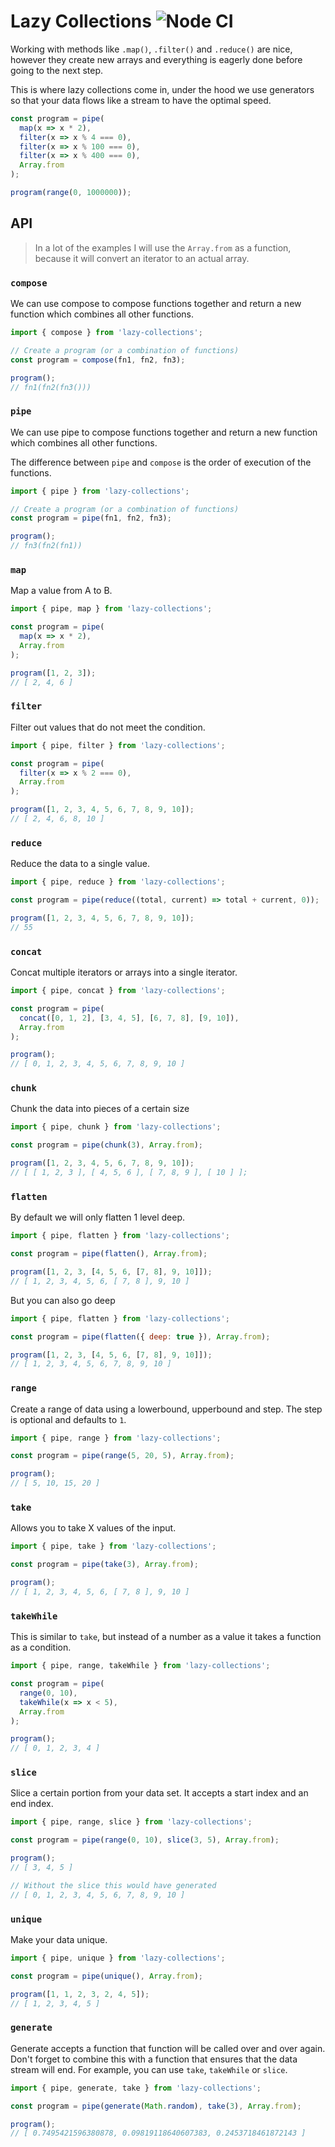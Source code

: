 # Lazy Collections ![Node CI](https://github.com/RobinMalfait/lazy-collections/workflows/Node%20CI/badge.svg)

Working with methods like `.map()`, `.filter()` and `.reduce()` are nice,
however they create new arrays and everything is eagerly done before going to
the next step.

This is where lazy collections come in, under the hood we use generators so that
your data flows like a stream to have the optimal speed.

```js
const program = pipe(
  map(x => x * 2),
  filter(x => x % 4 === 0),
  filter(x => x % 100 === 0),
  filter(x => x % 400 === 0),
  Array.from
);

program(range(0, 1000000));
```

## API

> In a lot of the examples I will use the `Array.from` as a function, because it
> will convert an iterator to an actual array.

### `compose`

We can use compose to compose functions together and return a new function which
combines all other functions.

```js
import { compose } from 'lazy-collections';

// Create a program (or a combination of functions)
const program = compose(fn1, fn2, fn3);

program();
// fn1(fn2(fn3()))
```

### `pipe`

We can use pipe to compose functions together and return a new function which
combines all other functions.

The difference between `pipe` and `compose` is the order of execution of the
functions.

```js
import { pipe } from 'lazy-collections';

// Create a program (or a combination of functions)
const program = pipe(fn1, fn2, fn3);

program();
// fn3(fn2(fn1))
```

### `map`

Map a value from A to B.

```js
import { pipe, map } from 'lazy-collections';

const program = pipe(
  map(x => x * 2),
  Array.from
);

program([1, 2, 3]);
// [ 2, 4, 6 ]
```

### `filter`

Filter out values that do not meet the condition.

```js
import { pipe, filter } from 'lazy-collections';

const program = pipe(
  filter(x => x % 2 === 0),
  Array.from
);

program([1, 2, 3, 4, 5, 6, 7, 8, 9, 10]);
// [ 2, 4, 6, 8, 10 ]
```

### `reduce`

Reduce the data to a single value.

```js
import { pipe, reduce } from 'lazy-collections';

const program = pipe(reduce((total, current) => total + current, 0));

program([1, 2, 3, 4, 5, 6, 7, 8, 9, 10]);
// 55
```

### `concat`

Concat multiple iterators or arrays into a single iterator.

```js
import { pipe, concat } from 'lazy-collections';

const program = pipe(
  concat([0, 1, 2], [3, 4, 5], [6, 7, 8], [9, 10]),
  Array.from
);

program();
// [ 0, 1, 2, 3, 4, 5, 6, 7, 8, 9, 10 ]
```

### `chunk`

Chunk the data into pieces of a certain size

```js
import { pipe, chunk } from 'lazy-collections';

const program = pipe(chunk(3), Array.from);

program([1, 2, 3, 4, 5, 6, 7, 8, 9, 10]);
// [ [ 1, 2, 3 ], [ 4, 5, 6 ], [ 7, 8, 9 ], [ 10 ] ];
```

### `flatten`

By default we will only flatten 1 level deep.

```js
import { pipe, flatten } from 'lazy-collections';

const program = pipe(flatten(), Array.from);

program([1, 2, 3, [4, 5, 6, [7, 8], 9, 10]]);
// [ 1, 2, 3, 4, 5, 6, [ 7, 8 ], 9, 10 ]
```

But you can also go deep

```js
import { pipe, flatten } from 'lazy-collections';

const program = pipe(flatten({ deep: true }), Array.from);

program([1, 2, 3, [4, 5, 6, [7, 8], 9, 10]]);
// [ 1, 2, 3, 4, 5, 6, 7, 8, 9, 10 ]
```

### `range`

Create a range of data using a lowerbound, upperbound and step. The step is
optional and defaults to `1`.

```js
import { pipe, range } from 'lazy-collections';

const program = pipe(range(5, 20, 5), Array.from);

program();
// [ 5, 10, 15, 20 ]
```

### `take`

Allows you to take X values of the input.

```js
import { pipe, take } from 'lazy-collections';

const program = pipe(take(3), Array.from);

program();
// [ 1, 2, 3, 4, 5, 6, [ 7, 8 ], 9, 10 ]
```

### `takeWhile`

This is similar to `take`, but instead of a number as a value it takes a
function as a condition.

```js
import { pipe, range, takeWhile } from 'lazy-collections';

const program = pipe(
  range(0, 10),
  takeWhile(x => x < 5),
  Array.from
);

program();
// [ 0, 1, 2, 3, 4 ]
```

### `slice`

Slice a certain portion from your data set. It accepts a start index and an end
index.

```js
import { pipe, range, slice } from 'lazy-collections';

const program = pipe(range(0, 10), slice(3, 5), Array.from);

program();
// [ 3, 4, 5 ]

// Without the slice this would have generated
// [ 0, 1, 2, 3, 4, 5, 6, 7, 8, 9, 10 ]
```

### `unique`

Make your data unique.

```js
import { pipe, unique } from 'lazy-collections';

const program = pipe(unique(), Array.from);

program([1, 1, 2, 3, 2, 4, 5]);
// [ 1, 2, 3, 4, 5 ]
```

### `generate`

Generate accepts a function that function will be called over and over again.
Don't forget to combine this with a function that ensures that the data stream
will end. For example, you can use `take`, `takeWhile` or `slice`.

```js
import { pipe, generate, take } from 'lazy-collections';

const program = pipe(generate(Math.random), take(3), Array.from);

program();
// [ 0.7495421596380878, 0.09819118640607383, 0.2453718461872143 ]
```
